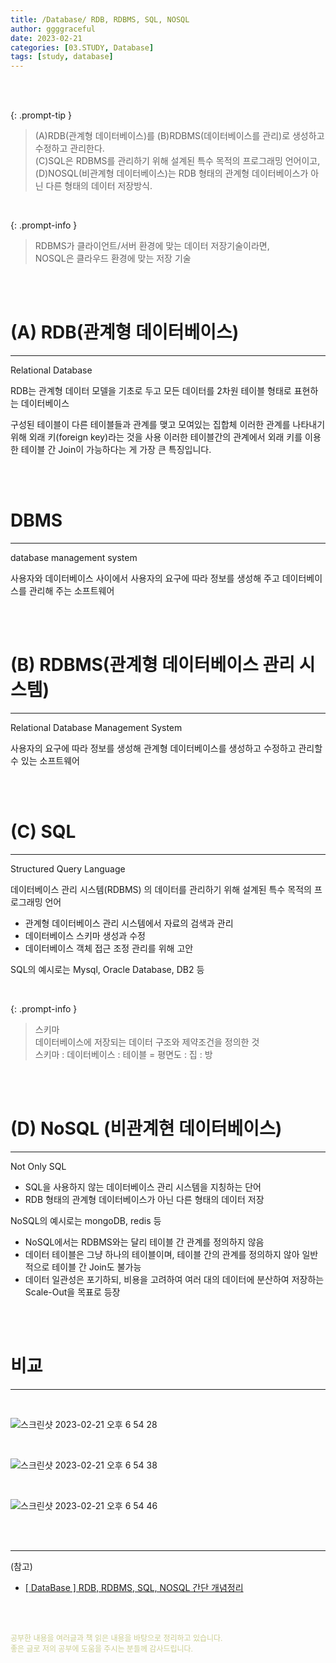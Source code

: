```yaml
---
title: /Database/ RDB, RDBMS, SQL, NOSQL
author: ggggraceful
date: 2023-02-21
categories: [03.STUDY, Database]
tags: [study, database]
---
```


<br/>
<br/>

{: .prompt-tip }
> (A)RDB(관계형 데이터베이스)를 (B)RDBMS(데이터베이스를 관리)로 생성하고 수정하고 관리한다.  
> (C)SQL은 RDBMS를 관리하기 위해 설계된 특수 목적의 프로그래밍 언어이고,  
> (D)NOSQL(비관계형 데이터베이스)는 RDB 형태의 관계형 데이터베이스가 아닌 다른 형태의 데이터 저장방식.  

<br/>

{: .prompt-info }
> RDBMS가 클라이언트/서버 환경에 맞는 데이터 저장기술이라면,   
> NOSQL은 클라우드 환경에 맞는 저장 기술  

<br/>
<br/>

# (A) RDB(관계형 데이터베이스)

---

Relational Database

RDB는 관계형 데이터 모델을 기초로 두고 모든 데이터를 2차원 테이블 형태로 표현하는 데이터베이스

구성된 테이블이 다른 테이블들과 관계를 맺고 모여있는 집합체
이러한 관계를 나타내기 위해 외래 키(foreign key)라는 것을 사용
이러한 테이블간의 관계에서 외래 키를 이용한 테이블 간 Join이 가능하다는 게 가장 큰 특징입니다.

<br/>
<br/>

# DBMS

---

database management system  
  
사용자와 데이터베이스 사이에서 사용자의 요구에 따라 정보를 생성해 주고 데이터베이스를 관리해 주는 소프트웨어  


<br/>
<br/>

# (B) RDBMS(관계형 데이터베이스 관리 시스템)

---

Relational Database Management System  

사용자의 요구에 따라 정보를 생성해 관계형 데이터베이스를 생성하고 수정하고 관리할 수 있는 소프트웨어  

<br/>
<br/>

# (C) SQL 

---

Structured Query Language  
  
데이터베이스 관리 시스템(RDBMS) 의 데이터를 관리하기 위해 설계된 특수 목적의 프로그래밍 언어  
  
- 관계형 데이터베이스 관리 시스템에서 자료의 검색과 관리
- 데이터베이스 스키마 생성과 수정
- 데이터베이스 객체 접근 조정 관리를 위해 고안
  
SQL의 예시로는 Mysql, Oracle Database, DB2 등  

<br/>

{: .prompt-info }
> 스키마  
> 데이터베이스에 저장되는 데이터 구조와 제약조건을 정의한 것  
> 스키마 : 데이터베이스 : 테이블 = 평면도 : 집 : 방

<br/>
<br/>

# (D) NoSQL (비관계현 데이터베이스)

---

Not Only SQL  

- SQL을 사용하지 않는 데이터베이스 관리 시스템을 지칭하는 단어
- RDB 형태의 관계형 데이터베이스가 아닌 다른 형태의 데이터 저장

NoSQL의 예시로는 mongoDB, redis  등  

- NoSQL에서는 RDBMS와는 달리 테이블 간 관계를 정의하지 않음
- 데이터 테이블은 그냥 하나의 테이블이며, 테이블 간의 관계를 정의하지 않아 일반적으로 테이블 간 Join도 불가능  
- 데이터 일관성은 포기하되, 비용을 고려하여 여러 대의 데이터에 분산하여 저장하는 Scale-Out을 목표로 등장

<br/>
<br/>

# 비교

---

<br/>

![스크린샷 2023-02-21 오후 6 54 28](https://user-images.githubusercontent.com/109974940/220311357-f0a5ad08-7be0-45e8-a28c-eaf779a3e475.png)

<br/>

![스크린샷 2023-02-21 오후 6 54 38](https://user-images.githubusercontent.com/109974940/220311347-7a84baf5-b7cb-471b-808f-8d8aaf9971fe.png)

<br/>

![스크린샷 2023-02-21 오후 6 54 46](https://user-images.githubusercontent.com/109974940/220311337-b5846aef-c742-4684-adb9-970c6f5e5733.png)

<br/>
<br/>

---

(참고)

- [[ DataBase ] RDB, RDBMS, SQL, NOSQL 간단 개념정리](https://im-designloper.tistory.com/67)

<br/>
<br/>

<span style="font-size: 12px; color:  #cbce91"> 공부한 내용을 여러글과 책 읽은 내용을 바탕으로 정리하고 있습니다.</span>  
<span style="font-size: 12px; color:  #cbce91"> 좋은 글로 저의 공부에 도움을 주시는 분들께 감사드립니다. </span>

<!--

❤️면접예상질문 ❤️

-->
